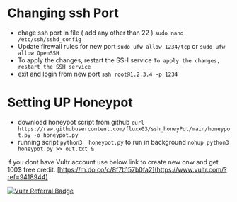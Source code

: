 # Changing ssh Port 

- chage ssh port in file ( add any other than 22 )
 `sudo nano /etc/ssh/sshd_config`
- Update firewall rules for new port 
 `sudo ufw allow 1234/tcp`  or `sudo ufw allow OpenSSH`
- To apply the changes, restart the SSH service
 `To apply the changes, restart the SSH service`
- exit and login from new port 
 `ssh root@1.2.3.4 -p 1234`
 
 
 # Setting UP Honeypot

- download honeypot script from github
`curl https://raw.githubusercontent.com/fluxx03/ssh_honeyPot/main/honeypot.py -o honeypot.py`
- running script 
`python3  honeypot.py`
to run in background 
`nohup python3  honeypot.py >> out.txt &`




if you dont have Vultr account use below link to create new onw and get 100$ free credit.
[https://m.do.co/c/8f7b157b0fa2](https://www.vultr.com/?ref=9418944)

<a href="https://www.vultr.com/?ref=9418944"><img src="https://www.vultr.com/media/logo_mono_ondark.png?_gl=1*c52ya5*_ga*NzE2NTMyMTc2LjE2ODA2MTQzMzc.*_ga_K6536FHN4D*MTY4MTA1OTkyMC4yOC4xLjE2ODEwNjA4MjYuNTkuMC4w" alt="Vultr Referral Badge" /></a>
